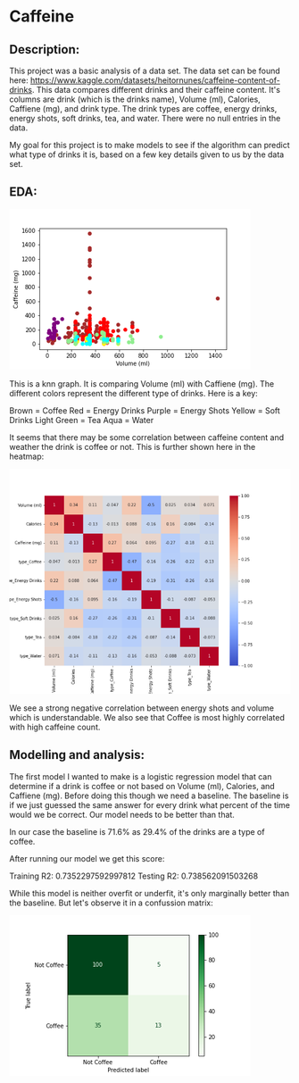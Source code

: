 # Caffeine

## Description:

This project was a basic analysis of a data set. The data set can be found here: https://www.kaggle.com/datasets/heitornunes/caffeine-content-of-drinks. This data compares different drinks and their caffeine content. It's columns are drink (which is the drinks name), Volume (ml), Calories, Caffiene (mg), and drink type. The drink types are coffee, energy drinks, energy shots, soft drinks, tea, and water. There were no null entries in the data.

My goal for this project is to make models to see if the algorithm can predict what type of drinks it is, based on a few key details given to us by the data set.

## EDA:

![Alt text](./pics/knn.png)

This is a knn graph. It is comparing Volume (ml) with Caffiene (mg). The different colors represent the different type of drinks. Here is a key:

Brown = Coffee
Red = Energy Drinks
Purple = Energy Shots
Yellow = Soft Drinks
Light Green = Tea
Aqua = Water

It seems that there may be some correlation between caffeine content and weather the drink is coffee or not. This is further shown here in the heatmap:

![Alt text](./pics/heatmap2.png)

We see a strong negative correlation between energy shots and volume which is understandable. We also see that Coffee is most highly correlated with high caffeine count.

## Modelling and analysis:

The first model I wanted to make is a logistic regression model that can determine if a drink is coffee or not based on Volume (ml), Calories, and Caffiene (mg). Before doing this though we need a baseline. The baseline is if we just guessed the same answer for every drink what percent of the time would we be correct. Our model needs to be better than that. 

In our case the baseline is 71.6% as 29.4% of the drinks are a type of coffee.

After running our model we get this score:

Training R2: 0.7352297592997812
Testing R2: 0.738562091503268

While this model is neither overfit or underfit, it's only marginally better than the baseline. But let's observe it in a confussion matrix:

![Alt text](./pics/coffee_reg.png)





